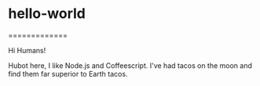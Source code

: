 # hello-world
=============

Hi Humans!

Hubot here, I like Node.js and Coffeescript.
I've had tacos on the moon and find them far superior to Earth tacos.


